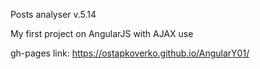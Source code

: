 Posts analyser v.5.14

My first project on AngularJS with AJAX use



gh-pages link: https://ostapkoverko.github.io/AngularY01/